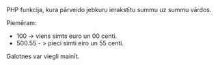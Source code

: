 PHP funkcija, kura pārveido jebkuru ierakstītu summu uz summu vārdos.

Piemēram:
- 100 -> viens simts euro un 00 centi.
- 500.55 - > pieci simti eiro un 55 centi.

Galotnes var viegli mainīt.
